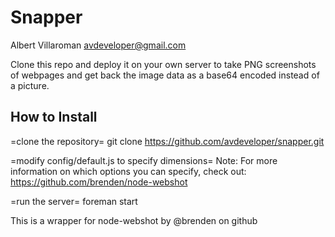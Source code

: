# Snapper
Albert Villaroman <avdeveloper@gmail.com>

Clone this repo and deploy it on your own server to take PNG screenshots of webpages and get back the image data as a base64 encoded instead of a picture.

## How to Install
=clone the repository=
    git clone https://github.com/avdeveloper/snapper.git

=modify config/default.js to specify dimensions=
Note: For more information on which options you can specify, check out: https://github.com/brenden/node-webshot

=run the server=
    foreman start

This is a wrapper for node-webshot by @brenden on github
